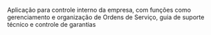 Aplicação para controle interno da empresa, com funções como gerenciamento e organização de Ordens de Serviço, guia de suporte técnico e controle de garantias
